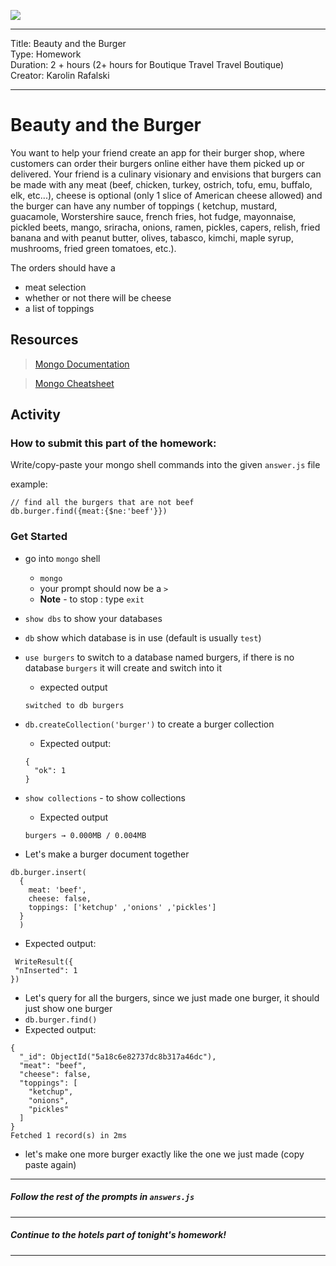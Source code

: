 ![](https://git.generalassemb.ly/Web-Development-Immersive-Remote/WDIR-Outrun/blob/master/ga_cog.png)

---
Title: Beauty and the Burger<br>
Type: Homework<br>
Duration: 2 + hours (2+ hours for Boutique Travel Travel Boutique) <br>
Creator: Karolin Rafalski <br>

---


# Beauty and the Burger

You want to help your friend create an app for their burger shop, where customers can order their burgers online either have them picked up or delivered. Your friend is a culinary visionary and envisions that burgers can be made with any meat (beef, chicken, turkey, ostrich, tofu, emu, buffalo, elk, etc...), cheese is optional (only 1 slice of American cheese allowed) and the burger can have any number of toppings ( ketchup, mustard, guacamole, Worstershire sauce, french fries, hot fudge, mayonnaise, pickled beets, mango, sriracha, onions, ramen, pickles, capers, relish, fried banana and with peanut butter, olives, tabasco, kimchi, maple syrup, mushrooms, fried green tomatoes, etc.).

The orders should have a

- meat selection
- whether or not there will be cheese
- a list of toppings


## Resources

> [Mongo Documentation](https://docs.mongodb.com/manual/)

> [Mongo Cheatsheet](../Mongo_Cheatsheet.md)

## Activity

### How to submit this part of the homework:

Write/copy-paste your mongo shell commands into the given `answer.js` file

example:

```
// find all the burgers that are not beef
db.burger.find({meat:{$ne:'beef'}})
```

### Get Started

- go into `mongo` shell
  - `mongo`
  - your prompt should now be a `>`
  - **Note** - to stop : type `exit`


- `show dbs` to show your databases

- `db` show which database is in use (default is usually `test`)

- `use burgers` to switch to a database named burgers, if there is no database `burgers` it will create and switch into it
  - expected output
  ```
  switched to db burgers
  ```

- `db.createCollection('burger')` to create a burger collection
  - Expected output:
  ```
  {
    "ok": 1
  }
  ```

- `show collections` - to show collections
  - Expected output
  ```
  burgers → 0.000MB / 0.004MB
  ```

- Let's make a burger document together
 
 ```
 db.burger.insert(
   {
     meat: 'beef',
     cheese: false,
     toppings: ['ketchup' ,'onions' ,'pickles']
   }
   )
 ```
 
 - Expected output:
 
 ```
  WriteResult({
  "nInserted": 1
})
```

- Let's query for all the burgers, since we just made one burger, it should just show one burger
- `db.burger.find()`
- Expected output:
```
{
  "_id": ObjectId("5a18c6e82737dc8b317a46dc"),
  "meat": "beef",
  "cheese": false,
  "toppings": [
    "ketchup",
    "onions",
    "pickles"
  ]
}
Fetched 1 record(s) in 2ms
```

- let's make one more burger exactly like the one we just made (copy paste again)

<hr>

##### Follow the rest of the prompts in `answers.js`

<hr>

##### Continue to the hotels part of tonight's homework!

<hr>
